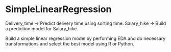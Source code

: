 # SimpleLinearRegression
Delivery_time -> Predict delivery time using sorting time. 
Salary_hike -> Build a prediction model for Salary_hike.

Build a simple linear regression model by performing EDA and do necessary transformations and select the best model using R or Python.
